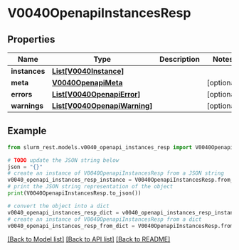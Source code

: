 # V0040OpenapiInstancesResp


## Properties

Name | Type | Description | Notes
------------ | ------------- | ------------- | -------------
**instances** | [**List[V0040Instance]**](V0040Instance.md) |  | 
**meta** | [**V0040OpenapiMeta**](V0040OpenapiMeta.md) |  | [optional] 
**errors** | [**List[V0040OpenapiError]**](V0040OpenapiError.md) |  | [optional] 
**warnings** | [**List[V0040OpenapiWarning]**](V0040OpenapiWarning.md) |  | [optional] 

## Example

```python
from slurm_rest.models.v0040_openapi_instances_resp import V0040OpenapiInstancesResp

# TODO update the JSON string below
json = "{}"
# create an instance of V0040OpenapiInstancesResp from a JSON string
v0040_openapi_instances_resp_instance = V0040OpenapiInstancesResp.from_json(json)
# print the JSON string representation of the object
print(V0040OpenapiInstancesResp.to_json())

# convert the object into a dict
v0040_openapi_instances_resp_dict = v0040_openapi_instances_resp_instance.to_dict()
# create an instance of V0040OpenapiInstancesResp from a dict
v0040_openapi_instances_resp_from_dict = V0040OpenapiInstancesResp.from_dict(v0040_openapi_instances_resp_dict)
```
[[Back to Model list]](../README.md#documentation-for-models) [[Back to API list]](../README.md#documentation-for-api-endpoints) [[Back to README]](../README.md)


